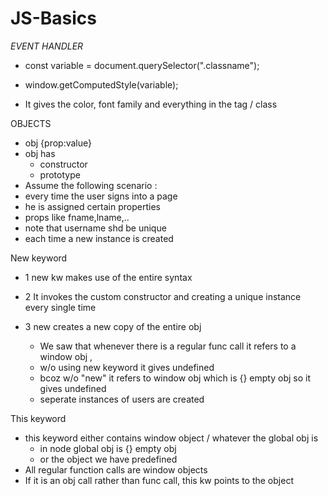 # JS-Basics

*EVENT HANDLER*

- const variable = document.querySelector(".classname");

- window.getComputedStyle(variable);

- It gives  the color, font family and everything in the tag / class

OBJECTS

- obj {prop:value}
- obj has 
	- constructor 
	- prototype 
- Assume the following scenario : 
- every time the user signs into a page 
- he is assigned certain properties 
- props like fname,lname,..
- note that username shd be unique
- each time a new instance is created

New keyword 

- 1 new kw makes use of the entire syntax 
- 2 It invokes the custom constructor and creating a unique instance every single time 
- 3 new creates a new copy of the entire obj 

	- We saw that whenever there is a regular func call it refers to a window obj , 
	- w/o using new keyword it gives undefined
	- bcoz w/o "new" it refers to window obj which is {} empty obj so it gives undefined
	- seperate instances of users are created

This keyword 
 - this keyword either contains window object / whatever the global obj is
 	- in node global obj is {} empty obj 
 	- or the object we have predefined 
 - All regular function calls are window objects
 - If it is an obj call rather than func call, this kw points to the object 
